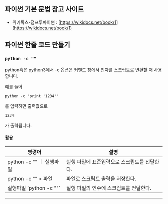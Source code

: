 ## 파이썬 기본 문법 참고 사이트

* 위키독스-점프투파이썬 : [https://wikidocs.net/book/1](https://wikidocs.net/book/1)

## 파이썬 한줄 코드 만들기

### `python -c ""`

python혹은 python3에서 -c 옵션은 커맨드 창에서 인자를 스크립트로 변환할 때 사용합니다.

예를 들어

```
python -c "print '1234'"
```

를 입력하면 출력값으로

```
1234
```

가 출력됩니다.

#### 활용

| 명령어 | 설명 |
| --- | --- |
| python -c "" ｜ 실행파일 | 실행 파일에 표준입력으로 스크립트를 전달한다. |
| python -c "" &gt; 파일 | 파일로 스크립트 출력을 저장한다. |
| 실행파일 \`python -c ""\` | 실행 파일의 인수에 스크립트를 전달한다. |

---



